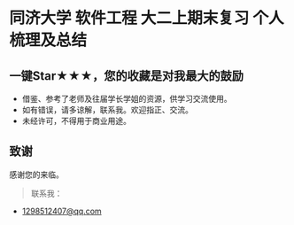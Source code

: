# 同济大学 软件工程 大二上期末复习 个人梳理及总结

## 一键Star★★★，您的收藏是对我最大的鼓励
* 借鉴、参考了老师及往届学长学姐的资源，供学习交流使用。
* 如有错误，请多谅解，联系我。欢迎指正、交流。
* 未经许可，不得用于商业用途。

## 致谢
感谢您的来临。
> 联系我：
* 1298512407@qq.com
